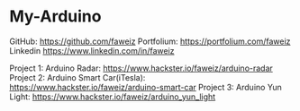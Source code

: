 # My-Arduino
GitHub: https://github.com/faweiz
Portfolium: https://portfolium.com/faweiz
Linkedin https://www.linkedin.com/in/faweiz

Project 1: Arduino Radar: https://www.hackster.io/faweiz/arduino-radar
Project 2: Arduino Smart Car(iTesla): https://www.hackster.io/faweiz/arduino-smart-car
Project 3: Arduino Yun Light: https://www.hackster.io/faweiz/arduino_yun_light
